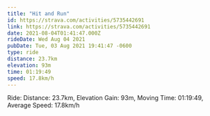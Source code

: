 ```yaml
---
title: "Hit and Run"
id: https://strava.com/activities/5735442691
link: https://strava.com/activities/5735442691
date: 2021-08-04T01:41:47.000Z
rideDate: Wed Aug 04 2021
pubDate: Tue, 03 Aug 2021 19:41:47 -0600
type: ride
distance: 23.7km
elevation: 93m
time: 01:19:49
speed: 17.8km/h
---
```

Ride: Distance: 23.7km, Elevation Gain: 93m, Moving Time: 01:19:49, Average Speed: 17.8km/h